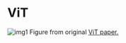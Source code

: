 # ViT

![img1](https://github.com/CepkaR/My-ZOO/blob/main/vision/ViT/images/img_vit.png) Figure from original [ViT paper.](https://arxiv.org/pdf/2010.11929.pdf)